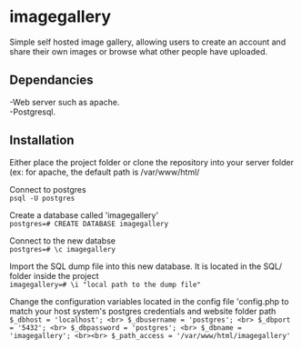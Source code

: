 # imagegallery

Simple self hosted image gallery, allowing users to create an account and share their own images or browse what other people have uploaded.

## Dependancies
-Web server such as apache. <br>
-Postgresql.

## Installation
Either place the project folder or clone the repository into your server folder (ex: for apache, the default path is /var/www/html/

Connect to postgres <br>
`psql -U postgres`

Create a database called 'imagegallery' <br>
`postgres=# CREATE DATABASE imagegallery` <br>

Connect to the new databse <br>
`postgres=# \c imagegallery`

Import the SQL dump file into this new database. It is located in the SQL/ folder inside the project <br>
`imagegallery=# \i "local path to the dump file"`

Change the configuration variables located in the config file 'config.php to match your host system's postgres credentials and website folder path <br>
`$_dbhost = 'localhost'; <br>
 $_dbusername = 'postgres'; <br>
 $_dbport = '5432'; <br>
 $_dbpassword = 'postgres'; <br>
 $_dbname = 'imagegallery'; <br><br>
 $_path_access = '/var/www/html/imagegallery'`
